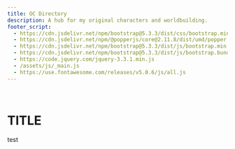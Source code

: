 ```yaml
---
title: OC Directory
description: A hub for my original characters and worldbuilding.
footer_script:
  - https://cdn.jsdelivr.net/npm/bootstrap@5.3.3/dist/css/bootstrap.min.css
  - https://cdn.jsdelivr.net/npm/@popperjs/core@2.11.8/dist/umd/popper.min.js
  - https://cdn.jsdelivr.net/npm/bootstrap@5.3.3/dist/js/bootstrap.min.js
  - https://cdn.jsdelivr.net/npm/bootstrap@5.3.3/dist/js/bootstrap.bundle.min.js
  - https://code.jquery.com/jquery-3.3.1.min.js
  - /assets/js/_main.js
  - https://use.fontawesome.com/releases/v5.0.6/js/all.js
---
```

<br>

# TITLE
test



<!-------------------------------------------------
 
 
        Unity 2 — Custom Coloured version.
        (code by jiko)
        
        ------------------------------
        
        RULES
        → Read this thoroughly please, and maybe drop a small comment saying that you've read it? :'3
        thank youu [ https://toyhou.se/~bulletins/127417.code-rules ]
        
        → turn OFF WYSIWYG
        → turn ON Code Editor
        
        ------------------------------
        
        TIPPY TIPS
        → insert your img links INSIDE or quotation marks!!
        → looking for a good online code editor?  try [ https://th.circlejourney.net/# ] !
        
        ------------------------------
        
        ACCENTS
        → header + footer ----------- #222222
        → main-bg ------------------- #f5f0ea
        → main-text ----------------- #404040
        → accent -------------------- #aca494
        
        use control/command + f to quickly change the colours!
 
 
 ------------------------------------------------->
 <div class="mx-auto text-justify" style="color:#404040; font-size:95%; letter-spacing:0.1px; max-width:1000px">
 <!-------------------------------------------------
 
 
                 NAME // HEADER
 

 ------------------------------------------------->
 <div class="p-4" style="background-color:#222222; color:#fefefe">
    
    <div class="pl-3 display-4 text-md-left text-uppercase">
        <span class="font-weight-bold" style="letter-spacing:5px; color:#aca494">Name</span>
        <span class="font-italic">!!</span>
    </div>
    <div class="pl-2 mt-2">describe . themselves . here</div>
    
 </div>
 <div style="background-color:#aca494; padding:3px"></div>
 <!-------------------------------------------------
 
 
                 IMAGE + PROFILE
 

 ------------------------------------------------->
 <div class="row no-gutters" style="background-color:#f5f0ea">
    
    <!--------------------------------------

                 FOCAL IMAGE

    --------------------------------------->
    <div class="col-lg-5">
        <div class="h-100 w-100" style="min-height:500px;
        
        /* IMAGE
        ---------------------------------------- */;
        background-image:url(https://file.toyhou.se/images/7745356_UbxFaTbtSE8Egg6.png);
        
        /* BASIC SETTINGS
        ---------------------------------------- */;
        background-size:cover;
        background-position:center;
        background-repeat:no-repeat"></div>
    </div>
    
    
    <!--------------------------------------

                 PROFILE CONTENT

    --------------------------------------->
    <div class="col-lg-7">
    <div class="p-5 table-responsive" style="height:500px">
        
        
        <!--------  BASIC INFO  -------------------------------->
        <div class="info">
            
            <!---------  HEADER  --------->
            <h3 class="text-uppercase font-weight-bold" style="letter-spacing:3px;">
                
                <span style="color:#aca494">Q</span>uick Stats
                
            </h3><br>
            
            
            <!---------  CONTENT  --------->
            <div class="row no-gutters">
                
                <div class="col-md-6 py-1">
                    <span class="text-uppercase pr-3 font-weight-bold" style="color:#aca494; letter-spacing:1px;">name</span>
                    <span>content</span>
                </div>
                
                <div class="col-md-6 py-1">
                    <span class="text-uppercase pr-3 font-weight-bold" style="color:#aca494; letter-spacing:1px;">Age</span>
                    <span>content</span>
                </div>
                
                <div class="col-md-6 py-1">
                    <span class="text-uppercase pr-3 font-weight-bold" style="color:#aca494; letter-spacing:1px;">Gender</span>
                    <span>content</span>
                </div>
                
                <div class="col-md-6 py-1">
                    <span class="text-uppercase pr-3 font-weight-bold" style="color:#aca494; letter-spacing:1px;">Pronouns</span>
                    <span>content</span>
                </div>
                
                <div class="col-md-6 py-1">
                    <span class="text-uppercase pr-3 font-weight-bold" style="color:#aca494; letter-spacing:1px;">Race</span>
                    <span>or species</span>
                </div>
                
                <div class="col-md-6 py-1">
                    <span class="text-uppercase pr-3 font-weight-bold" style="color:#aca494; letter-spacing:1px;">Orient.</span>
                    <span>
                        content
                        ( <a href="LINK_TO_CHARACTER" style="color:#aca494;"><i class="fas fa-heart fa-fw"></i></a> )
                    </span>
                </div>
                
                
            <!--  add/delete more above THIS line  -->
            </div>
        </div><hr class="w-100 my-5" style="border-color:#404040; opacity:0.2">
        
        
        <!--------  SUMMARY  -------------------------------->
        <div class="summary">
            
            <!---------  HEADER  --------->
            <h3 class="text-uppercase font-weight-bold" style="letter-spacing:3px;">
                
                <span style="color:#aca494">S</span>ummary
                
            </h3><br>
            
            <!---------  CONTENT  --------->
            <div class="content">
                
                <p>Write a snippet of your character!</p>
                <p>Lorem ipsum dolor sit amet, consectetur adipiscing elit, sed do eiusmod tempor incididunt ut labore et dolore magna aliqua. Ut enim ad minim veniam, quis nostrud exercitation ullamco laboris nisi ut aliquip ex ea commodo consequat. Duis aute irure dolor in reprehenderit in voluptate velit esse cillum dolore eu fugiat nulla pariatur. Excepteur sint occaecat cupidatat non proident, sunt in culpa qui officia deserunt mollit anim id est laborum.</p>
                
            </div>
        </div><hr class="w-100 my-5" style="border-color:#404040; opacity:0.2">
        
        
        <!--------  TRVIA  -------------------------------->
        <div class="trivia">
            
            <!---------  HEADER  --------->
            <h3 class="text-uppercase font-weight-bold" style="letter-spacing:3px;">
                
                <span style="color:#aca494">T</span>rivia
                
            </h3><br>
            
            <!---------  CONTENT  --------->
            <ul class="pl-4">
                
                <li>Cras ullamcorper tellus dui, sodales porttitor dui facilisis sit amet.</li>
                <li>In hendrerit velit sed mauris dignissim mollis.</li>
                <li>Maecenas dui eros, cursus vel nulla a, finibus iaculis metus</li>
                <li>Mauris congue, tortor quis pretium pretium, sapien justo pulvinar nibh, et commodo tellus magna nec nisl.</li>
                <li>Ut et velit viverra turpis gravida porta. Donec quis volutpat velit. Integer sagittis sed velit ornare rutrum.</li>
                
            </ul>
        </div><hr class="w-100 my-5" style="border-color:#404040; opacity:0.2">
        
        
        <!--------  DESIGN NOTES  -------------------------------->
        <div class="notes">
            
            <!---------  HEADER  --------->
            <h3 class="text-uppercase font-weight-bold" style="letter-spacing:3px;">
                
                <span style="color:#aca494">D</span>esign Notes
                
            </h3><br>
            
            <!---------  CONTENT  --------->
            <div class="row no-gutters mb-3">
                
                <div class="col-md-6 py-1">
                    <span class="text-uppercase pr-3 font-weight-bold" style="color:#aca494; letter-spacing:1px;">Designer</span>
                    <span>@ user</span>
                </div>
                
                <div class="col-md-6 py-1">
                    <span class="text-uppercase pr-3 font-weight-bold" style="color:#aca494; letter-spacing:1px;">Obtained</span>
                    <!-- trade, sale, initial creation, etc. -->
                    <span>content</span>
                </div>
                
                <div class="col-md-6 py-1">
                    <span class="text-uppercase pr-3 font-weight-bold" style="color:#aca494; letter-spacing:1px;">Worth</span>
                    <span>$$$</span>
                </div>
                
                <div class="col-md-6 py-1">
                    <span class="text-uppercase pr-3 font-weight-bold" style="color:#aca494; letter-spacing:1px;">Status</span>
                    <span>content</span>
                </div>
            </div>
            <ul class="pl-4">
                
                <li>note</li>
                <li>note</li>
                <li>note</li>
                <li>note</li>
                
            <!--  add/delete more above THIS line  -->
            </ul>
        </div>
        
    <!--  add/delete more sections above THIS line  -->
    </div>
    </div>
 </div>
 <!-------------------------------------------------
 
 
                CREDIT // FOOTER
 

 ------------------------------------------------->
 <div class="px-4 py-3" style="background-color:#222222; color:#aca494">
    
    <div class="text-right small" style="letter-spacing:0.5em">
        <a href="https://toyhou.se/jiko" class="text-reset tooltipster"
        title="code by jiko" style="text-decoration:none">
            <i class="far fa-code"></i>
        </a>
        .
        <a href="LINK_TO_ARTIST" class="text-reset tooltipster"
        title="image by ARTIST" style="text-decoration:none">
            <i class="far fa-image"></i>
        </a>
    </div>
    
 </div>
 </div>
